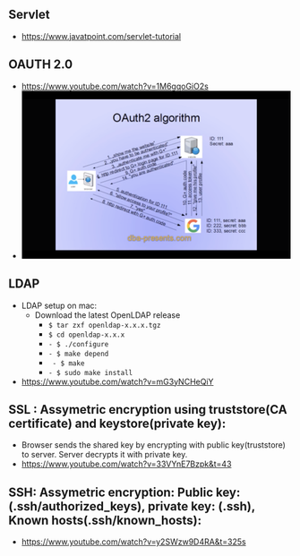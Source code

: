 ## Servlet
 - https://www.javatpoint.com/servlet-tutorial
 

## OAUTH 2.0
  - https://www.youtube.com/watch?v=1M6gqoGiO2s
  - <img src="https://github.com/eshita19/web/blob/master/oauth2.0.png"></img>

## LDAP
  - LDAP setup on mac: 
     - Download the latest OpenLDAP release
       - `$ tar zxf openldap-x.x.x.tgz`
       - `$ cd openldap-x.x.x`
       - `- $ ./configure`
       - `- $ make depend`
       - ` - $ make`
       - `- $ sudo make install`
   - https://www.youtube.com/watch?v=mG3yNCHeQiY  
   
## SSL : Assymetric encryption using truststore(CA certificate) and keystore(private key):
   - Browser sends the shared key by encrypting with public key(truststore) to server. Server decrypts it with private key.
   - https://www.youtube.com/watch?v=33VYnE7Bzpk&t=43
      
##  SSH: Assymetric encryption: Public key: (.ssh/authorized_keys), private key: (.ssh), Known hosts(.ssh/known_hosts):
   - https://www.youtube.com/watch?v=y2SWzw9D4RA&t=325s
   
   

